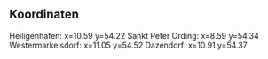 ## Koordinaten

Heiligenhafen: x=10.59 y=54.22
Sankt Peter Ording: x=8.59 y=54.34
Westermarkelsdorf: x=11.05 y=54.52
Dazendorf: x=10.91 y=54.37